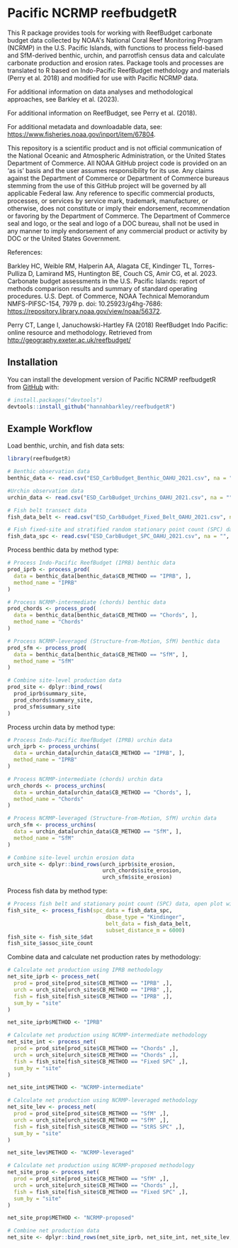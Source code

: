 
<!-- README.md is generated from README.Rmd. Please edit that file -->

# Pacific NCRMP reefbudgetR

<!-- badges: start -->
<!-- badges: end -->

This R package provides tools for working with ReefBudget carbonate
budget data collected by NOAA's National Coral Reef Monitoring Program (NCRMP) in the U.S. Pacific Islands, with functions to process field-based and SfM-derived
benthic, urchin, and parrotfish census data and calculate carbonate
production and erosion rates. Package tools and processes are translated to R based on Indo-Pacific ReefBudget methdology and materials (Perry et al. 2018) and modified for use with Pacific NCRMP data.

For additional information on data analyses and methodological
approaches, see Barkley et al. (2023).

For additional information on ReefBudget, see Perry et al. (2018).

For additional metadata and downloadable data, see:
<https://www.fisheries.noaa.gov/inport/item/67804>.

This repository is a scientific product and is not official
communication of the National Oceanic and Atmospheric Administration, or
the United States Department of Commerce. All NOAA GitHub project code
is provided on an ‘as is’ basis and the user assumes responsibility for
its use. Any claims against the Department of Commerce or Department of
Commerce bureaus stemming from the use of this GitHub project will be
governed by all applicable Federal law. Any reference to specific
commercial products, processes, or services by service mark, trademark,
manufacturer, or otherwise, does not constitute or imply their
endorsement, recommendation or favoring by the Department of Commerce.
The Department of Commerce seal and logo, or the seal and logo of a DOC
bureau, shall not be used in any manner to imply endorsement of any
commercial product or activity by DOC or the United States Government.


References:

Barkley HC, Weible RM, Halperin AA, Alagata CE, Kindinger TL, Torres-Pulliza D, Lamirand MS, Huntington BE, Couch CS, Amir CG, et al. 2023. Carbonate budget assessments in the U.S. Pacific Islands: report of methods comparison results and summary of standard operating procedures. U.S. Dept. of Commerce, NOAA Technical Memorandum NMFS-PIFSC-154, 7979 p. doi: 10.25923/g4hg-7686: https://repository.library.noaa.gov/view/noaa/56372.

Perry CT, Lange I, Januchowski-Hartley FA (2018) ReefBudget Indo Pacific: online resource and methodology. Retrieved from http://geography.exeter.ac.uk/reefbudget/

## Installation

You can install the development version of Pacific NCRMP reefbudgetR from
[GitHub](https://github.com/) with:

``` r
# install.packages("devtools")
devtools::install_github("hannahbarkley/reefbudgetR")
```

## Example Workflow

Load benthic, urchin, and fish data sets:

``` r
library(reefbudgetR)

# Benthic observation data
benthic_data <- read.csv("ESD_CarbBudget_Benthic_OAHU_2021.csv", na = "", check.names = FALSE)

#Urchin observation data
urchin_data <- read.csv("ESD_CarbBudget_Urchins_OAHU_2021.csv", na = "", check.names = FALSE)

# Fish belt transect data
fish_data_belt <- read.csv("ESD_CarbBudget_Fixed_Belt_OAHU_2021.csv", na = "", check.names = FALSE)

# Fish fixed-site and stratified random stationary point count (SPC) data
fish_data_spc <- read.csv("ESD_CarbBudget_SPC_OAHU_2021.csv", na = "", check.names = FALSE)
```

Process benthic data by method type:

``` r
# Process Indo-Pacific ReefBudget (IPRB) benthic data
prod_iprb <- process_prod(
  data = benthic_data[benthic_data$CB_METHOD == "IPRB", ],
  method_name = "IPRB"
)

# Process NCRMP-intermediate (chords) benthic data
prod_chords <- process_prod(
  data = benthic_data[benthic_data$CB_METHOD == "Chords", ],
  method_name = "Chords"
)

# Process NCRMP-leveraged (Structure-from-Motion, SfM) benthic data
prod_sfm <- process_prod(
  data = benthic_data[benthic_data$CB_METHOD == "SfM", ],
  method_name = "SfM"
)

# Combine site-level production data
prod_site <- dplyr::bind_rows(
  prod_iprb$summary_site,
  prod_chords$summary_site,
  prod_sfm$summary_site
)
```

Process urchin data by method type:

``` r
# Process Indo-Pacific ReefBudget (IPRB) urchin data
urch_iprb <- process_urchins(
  data = urchin_data[urchin_data$CB_METHOD == "IPRB", ],
  method_name = "IPRB"
)

# Process NCRMP-intermediate (chords) urchin data
urch_chords <- process_urchins(
  data = urchin_data[urchin_data$CB_METHOD == "Chords", ],
  method_name = "Chords"
)

# Process NCRMP-leveraged (Structure-from-Motion, SfM) urchin data
urch_sfm <- process_urchins(
  data = urchin_data[urchin_data$CB_METHOD == "SfM", ],
  method_name = "SfM"
)

# Combine site-level urchin erosion data
urch_site <- dplyr::bind_rows(urch_iprb$site_erosion,
                              urch_chords$site_erosion,
                              urch_sfm$site_erosion)
```

Process fish data by method type:

``` r
# Process fish belt and stationary point count (SPC) data, open plot window to see strs shapefile plots
fish_site_ <- process_fish(spc_data = fish_data_spc,
                               dbase_type = "Kindinger",
                               belt_data = fish_data_belt,
                               subset_distance_m = 6000)
fish_site <- fish_site_$dat
fish_site_$assoc_site_count
```

Combine data and calculate net production rates by methodology:

``` r
# Calculate net production using IPRB methodology
net_site_iprb <- process_net(
  prod = prod_site[prod_site$CB_METHOD == "IPRB" ,],
  urch = urch_site[urch_site$CB_METHOD == "IPRB" ,],
  fish = fish_site[fish_site$CB_METHOD == "IPRB" ,],
  sum_by = "site"
)

net_site_iprb$METHOD <- "IPRB"

# Calculate net production using NCRMP-intermediate methodology
net_site_int <- process_net(
  prod = prod_site[prod_site$CB_METHOD == "Chords" ,],
  urch = urch_site[urch_site$CB_METHOD == "Chords" ,],
  fish = fish_site[fish_site$CB_METHOD == "Fixed SPC" ,],
  sum_by = "site"
)

net_site_int$METHOD <- "NCRMP-intermediate"

# Calculate net production using NCRMP-leveraged methodology
net_site_lev <- process_net(
  prod = prod_site[prod_site$CB_METHOD == "SfM" ,],
  urch = urch_site[urch_site$CB_METHOD == "SfM" ,],
  fish = fish_site[fish_site$CB_METHOD == "StRS SPC" ,],
  sum_by = "site"
)

net_site_lev$METHOD <- "NCRMP-leveraged"

# Calculate net production using NCRMP-proposed methodology
net_site_prop <- process_net(
  prod = prod_site[prod_site$CB_METHOD == "SfM" ,],
  urch = urch_site[urch_site$CB_METHOD == "Chords" ,],
  fish = fish_site[fish_site$CB_METHOD == "Fixed SPC" ,],
  sum_by = "site"
)

net_site_prop$METHOD <- "NCRMP-proposed"

# Combine net production data
net_site <- dplyr::bind_rows(net_site_iprb, net_site_int, net_site_lev, net_site_prop)
```
